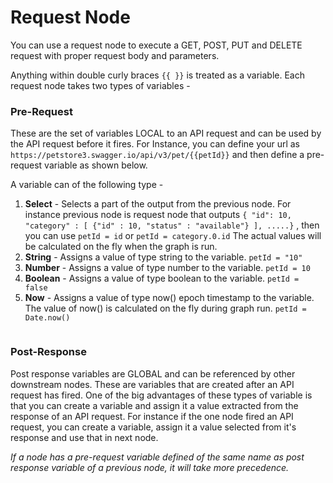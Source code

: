 # Request Node

You can use a request node to execute a GET, POST, PUT and DELETE  request with proper request body and parameters.

Anything within double curly braces `{{ }}` is treated as a variable. Each request node takes two types of variables -&#x20;

### Pre-Request

These are the set of variables LOCAL to an API request and can be used by the API request before it fires. For Instance, you can define your url as `https://petstore3.swagger.io/api/v3/pet/{{petId}}` and then define a pre-request variable as shown below.

&#x20;A variable can of the following type -&#x20;

1. **Select** - Selects a part of the output from the previous node. For instance previous node is request node that outputs `{ "id": 10, "category" : [ {"id" : 10, "status" : "available"} ], .....}` , then you can use `petId = id` or `petId = category.0.id` The actual values will be calculated on the fly when the graph is run.
2. **String** - Assigns a value of type string to the variable.   `petId = "10"`
3. **Number** - Assigns a value of type number to the variable.   `petId = 10`
4. **Boolean** - Assigns a value of type boolean to the variable.   `petId = false`
5. **Now** - Assigns a value of type now() epoch timestamp to the variable. The value of now() is calculated on the fly during graph run.   `petId = Date.now()`

<figure><img src="../.gitbook/assets/Screenshot 2024-04-17 at 4.21.04 PM.png" alt=""><figcaption></figcaption></figure>

### Post-Response

Post response variables are GLOBAL and can be referenced by other downstream nodes. These are variables that are created after an API request has fired. One of the big advantages of these types of variable is that you can create a variable and assign it a value extracted from the response of an API request. For instance if the one node fired an API request, you can create a variable, assign it a value selected from it's response and use that in next node.

_If a node has a pre-request variable defined of the same name as post response variable of a previous node, it will take more precedence._

<figure><img src="../.gitbook/assets/Screenshot 2024-04-17 at 4.21.26 PM.png" alt=""><figcaption></figcaption></figure>

